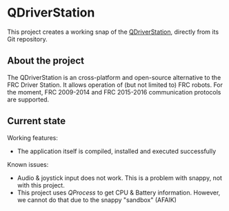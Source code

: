 # QDriverStation

This project creates a working snap of the [QDriverStation](https://github.com/WinT-3794/QDriverStation), directly from its Git repository. 

## About the project

The QDriverStation is an cross-platform and open-source alternative to the FRC Driver Station. It allows operation of (but not limited to) FRC robots. For the moment, FRC 2009-2014 and FRC 2015-2016 communication protocols are supported. 

## Current state

Working features:

- The application itself is compiled, installed and executed successfully

Known issues:

- Audio & joystick input does not work. This is a problem with snappy, not with this project.
- This project uses *QProcess* to get CPU & Battery information. However, we cannot do that due to the snappy "sandbox" (AFAIK)
